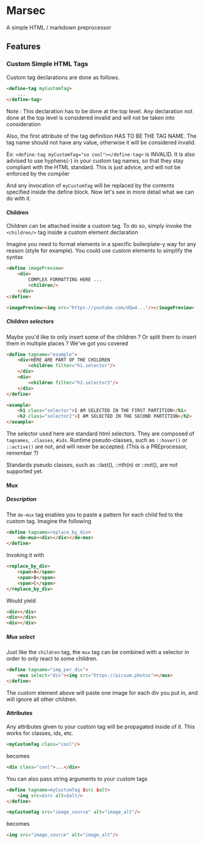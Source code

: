 # Marsec
A simple HTML / markdown preprocessor

## Features

### Custom Simple HTML Tags

Custom tag declarations are done as follows.

```html
<define-tag myCustomTag>
    ...
</define-tag>
```

Note : This declaration has to be done at the top level.
Any declaration not done at the top level is considered invalid and will not be taken into consideration

Also, the first attribute of the tag definition HAS TO BE THE TAG NAME.
The tag name should not have any value, otherwise it will be considered invalid.

Ex: `<define-tag myCustomTag="so cool"></define-tag>` is INVALID.
It is also advised to use hyphens(-) in your custom tag names, so that they stay compliant with the HTML standard.
This is just advice, and will not be enforced by the compiler

And any invocation of `myCustomTag` will be replaced by the contents specified inside the define block.
Now let's see in more detail what we can do with it.

#### Children

Children can be attached inside a custom tag.
To do so, simply invoke the `<children/>` tag inside a custom element declaration

Imagine you need to format elements in a specific boilerplate-y way for any reason (style for example).
You could use custom elements to simplify the syntax

```html
<define imagePreview>
    <div>
        COMPLEX FORMATTING HERE ...
        <children/>
    </div>
</define>

<imagePreview><img src="https://youtube.com/dQw4..."/></imagePreview>
```

##### Children selectors

Maybe you'd like to only insert some of the children ? 
Or split them to insert them in multiple places ?
We've got you covered

```html
<define tagname="example">
    <div>HERE ARE PART OF THE CHILDREN
        <children filter="h1.selector"/>
    </div>
    <div>
        <children filter="h2.selector2"/>
    </div>
</define>

<example>
    <h1 class="selector">I AM SELECTED IN THE FIRST PARTITION</h1>
    <h2 class="selector2">I AM SELECTED IN THE SECOND PARTITION</h2>
</example>
```

The selector used here are standard html selectors.
They are composed of `tagnames`, `.classes`, `#ids`.
Runtime pseudo-classes, such as `::hover()` or `::active()` are not, and will never be accepted. 
(This is a PREprocessor, remember ?)

Standards pseudo classes, such as ::last(), ::nth(n) or ::not(), are not supported yet.

#### Mux

##### Description

The `de-mux` tag enables you to paste a pattern for each child fed to the custom tag.
Imagine the following
```html
<define tagname=replace_by_div>
    <de-mux><div></div></de-mux>
</define>
```

Invoking it with
```html
<replace_by_div>
    <span>A</span>
    <span>B</span>
    <span>C</span>
</replace_by_div>
```

Would yield

```html
<div></div>
<div></div>
<div></div>
```

##### Mux select

Just like the `children` tag, the `mux` tag can be combined with a selector in order to only react to some children.

```html
<define tagname="img_per_div">
    <mux select="div"><img src="https://picsum.photos"></mux>
</define>
```

The custom element above will paste one image for each div you put in, and will ignore all other children.





#### Attributes

Any attributes given to your custom tag will be propagated inside of it.
This works for classes, ids, etc.

```html
<myCustomTag class="cool"/>
```

becomes

```html
<div class="cool">...</div>
```

You can also pass string arguments to your custom tags

```html
<define tagname=myCustomTag $src $alt>
    <img src=$src alt=$alt/>
</define>

<myCustomTag src="image_source" alt="image_alt"/>
```

becomes

```html
<img src="image_source" alt="image_alt"/>
```

